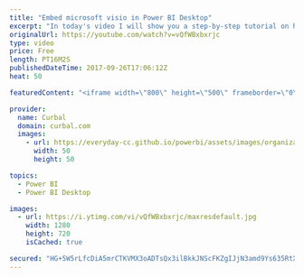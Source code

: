 ```yaml
---
title: "Embed microsoft visio in Power BI Desktop"
excerpt: "In today's video I will show you a step-by-step tutorial on how to use visio and embed it in Power BI.   Link to the visio and power bi file: http://gofile.me/2kEOD/QMev6rAjs   Looking for a download file? Go to our Download Center: https://curbal.com/donwload-center  SUBSCRIBE to learn more about Power"
originalUrl: https://youtube.com/watch?v=vQfWBxbxrjc
type: video
price: Free
length: PT16M2S
publishedDateTime: 2017-09-26T17:06:12Z
heat: 50

featuredContent: "<iframe width=\"800\" height=\"500\" frameborder=\"0\" src=\"https://www.youtube.com/embed/vQfWBxbxrjc\" allow=\"accelerometer; autoplay; encrypted-media; gyroscope; picture-in-picture\" allowfullscreen></iframe>"

provider:
  name: Curbal
  domain: curbal.com
  images:
    - url: https://everyday-cc.github.io/powerbi/assets/images/organizations/curbal.com-50x50.jpg
      width: 50
      height: 50

topics:
  - Power BI
  - Power BI Desktop

images:
  - url: https://i.ytimg.com/vi/vQfWBxbxrjc/maxresdefault.jpg
    width: 1280
    height: 720
    isCached: true

secured: "HG+5W5rLfcDiA5mrCTKVMX3oADTsQx3ilBkkJNScFKZgIJjN3amd9Ys635RtX8u/+4Hbr7Abvs3D6Dijq4OcT2uFTO+iLrfRvFhJIohTjbczRVLnWbEbs00eLPSJDbEYpbtpnVRxrIGzhMJKYM854hmCM3TMi5Cqx4AUjj+MMJ5ECXNo+eFbFhdeMnCqrC1Ypg8NTAErK92VayOeTHm2HvKEjX3JgtYFH2MyA33OXGBRDjDoSfgexn2yPlH7GrX3dL/lYce+MdE12Ii7+eKfLgQBDe8jGHkSEMv0btYjqpWVmeeivTqSuyROBFfDQkdxHYEHHw1uk65usSfVicOtRefWadoQRXSXK7avBr27HUkvdkwJxUkT/rggzmqKxopK7D9E9uqKEnbDfRxXZ/nBCqvBIkGVP50VZ3HwwXs1P/4=;asGIas00zOYZZRHbKG/uLQ=="
---
```



